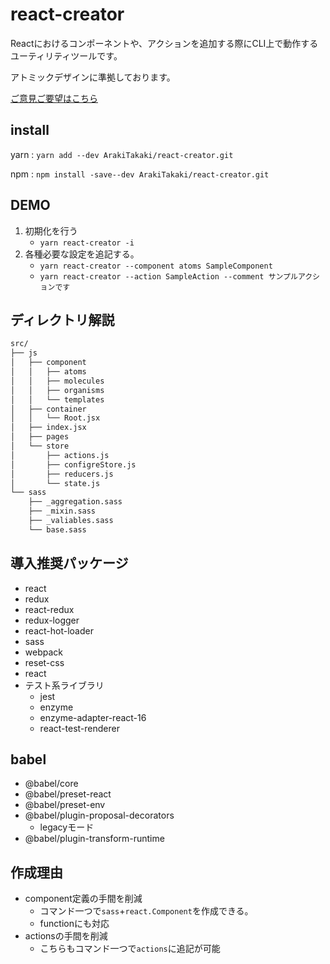 # react-creator

Reactにおけるコンポーネントや、アクションを追加する際にCLI上で動作するユーティリティツールです。

アトミックデザインに準拠しております。

[ご意見ご要望はこちら](https://github.com/ArakiTakaki/react-creator/issues)

## install

yarn : `yarn add --dev ArakiTakaki/react-creator.git`

npm : `npm install -save--dev ArakiTakaki/react-creator.git`

## DEMO

1. 初期化を行う
    - `yarn react-creator -i`
2. 各種必要な設定を追記する。
    - `yarn react-creator --component atoms SampleComponent`
    - `yarn react-creator --action SampleAction --comment サンプルアクションです`

## ディレクトリ解説

```txt
src/
├── js
│   ├── component
│   │   ├── atoms
│   │   ├── molecules
│   │   ├── organisms
│   │   └── templates
│   ├── container
│   │   └── Root.jsx
│   ├── index.jsx
│   ├── pages
│   └── store
│       ├── actions.js
│       ├── configreStore.js
│       ├── reducers.js
│       └── state.js
└── sass
    ├── _aggregation.sass
    ├── _mixin.sass
    ├── _valiables.sass
    └── base.sass
```

## 導入推奨パッケージ

- react
- redux
- react-redux
- redux-logger
- react-hot-loader
- sass
- webpack
- reset-css
- react
- テスト系ライブラリ
    - jest
    - enzyme
    - enzyme-adapter-react-16
    - react-test-renderer

## babel

- @babel/core
- @babel/preset-react
- @babel/preset-env
- @babel/plugin-proposal-decorators
  - legacyモード
- @babel/plugin-transform-runtime

## 作成理由

- component定義の手間を削減
    - コマンド一つで`sass`+`react.Component`を作成できる。
    - functionにも対応
- actionsの手間を削減
    - こちらもコマンド一つで`actions`に追記が可能
